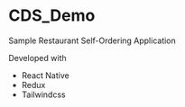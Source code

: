 # CDS_Demo
Sample Restaurant Self-Ordering Application

Developed with
  - React Native
  - Redux
  - Tailwindcss
